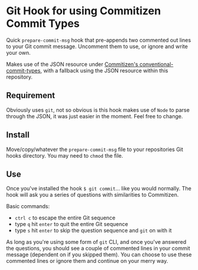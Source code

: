 # Git Hook for using Commitizen Commit Types

Quick ```prepare-commit-msg``` hook that pre-appends two commented out lines to your Git commit message. Uncomment them
to use, or ignore and write your own.

Makes use of the JSON resource under [Commitizen's conventional-commit-types](https://github.com/commitizen/conventional-commit-types/), with a fallback using the JSON
resource within this repository.

## Requirement

Obviously uses ```git```, not so obvious is this hook makes use of ```Node``` to parse through the JSON, it was just easier in the moment. Feel free to change.

## Install

Move/copy/whatever the ```prepare-commit-msg``` file to your repositories Git hooks directory. You may need to ```chmod```
the file.

## Use

Once you've installed the hook ```$ git commit```... like you would normally. The hook will ask you a series of questions with similarities to Commitizen.

Basic commands:
- ```ctrl c``` to escape the entire Git sequence
- type ```q``` hit ```enter``` to quit the entire Git sequence
- type ```s``` hit ```enter``` to skip the question sequence and ```git``` on with it

As long as you're using some form of ```git``` CLI, and once you've answered the questions, you should see a couple of commented lines in your commit message (dependent on if you skipped them). You can choose to use these commented lines or ignore them and continue on your merry way.
